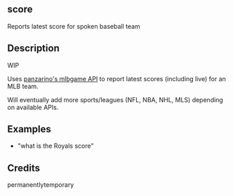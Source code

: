 ## score
Reports latest score for spoken baseball team

## Description 
WIP

Uses [panzarino's mlbgame API](https://github.com/panzarino/mlbgame) to report latest scores (including live) for an MLB team.

Will eventually add more sports/leagues (NFL, NBA, NHL, MLS) depending on available APIs.

## Examples 
* "what is the Royals score"

## Credits 
permanentlytemporary
